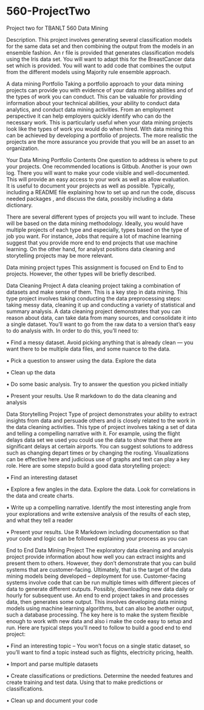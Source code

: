 # 560-ProjectTwo
Project two for TBANLT 560 Data Mining

Description.
This project involves generating several classification models for the same data set and then combining the output from the models in an ensemble fashion. 
An r file is provided that generates classification models using the Iris data set.  You will want to adapt this for the BreastCancer data set which is provided.  You will want to add code that combines the output from the different models using Majority rule ensemble approach.

A data mining Portfolio
Taking a portfolio approach to your data mining projects can provide you with evidence of your data mining abilities and of the types of work you can conduct.  This can be valuable for providing information about your technical abilities, your ability to conduct data analytics, and conduct data mining activities.  From an employment perspective it can help employers quickly identify who can do the necessary work.    This is particularly useful when your data mining projects look like the types of work you would do when hired.   With data mining this can be achieved by developing a portfolio of projects. The more realistic the projects are the more assurance you provide  that you will be an asset to an organization.

Your Data Mining Portfolio Contents
One question to address is where to put your projects.  One recommended locations is Gitbub.  Another  is your own log.  There you will want to make your code visible and well-documented.  This will provide an easy access to your work as well as allow evaluation.  
It is useful to document your projects as well as possible.   Typically, including a README file explaining how to set up and run the code, discuss needed packages , and discuss the data, possibly including a data dictionary.

There are several different types of projects you will want to include.  These will be based on the data mining methodology.  Ideally, you would have multiple projects of each type and especially, types based on the type of job you want.   For instance, 
Jobs that require a lot of machine learning suggest that you provide more end to end projects that use machine learning. On the other hand,  for analyst positions data cleaning and storytelling projects may be more relevant.

Data mining project types
This assignment is focused on End to End to projects.  However, the other types will be briefly described.

Data Cleaning Project
A data cleaning project  taking a combination of datasets and make sense of them. This is a key step in data mining. This type project involves taking  conducting the data preprocessing steps: taking messy data, cleaning it up and conducting a variety of statistical and summary analysis. A data cleaning project demonstrates that you can reason about data,  can take data from many sources, and consolidate it into a single dataset.
You’ll want to go from the raw data to a version that’s easy to do analysis with. In order to do this, you’ll need to:

•	Find a messy dataset. Avoid picking anything that is already clean — you want there to be multiple data files, and some nuance to the data.

•	Pick a question to answer using the data.  Explore the data

•	Clean up the data

•	Do some basic analysis. Try to answer the question you picked initially

•	Present your results.  Use R markdown to  do the data cleaning and analysis


Data Storytelling Project
Type of project demonstrates your ability to extract insights from data and persuade others and is closely related to the work in the data cleaning activities.  This type of project involves taking a set of data and telling a compelling narrative with it. For example, using the flight delays data set we used you could use the data to show that there are significant delays at certain airports.  You can suggest solutions to address such as changing depart times or by changing the routing.
Visualizations can be effective here and judicious use of graphs and text can play a key role. Here are some stepsto build a good data storytelling project:

•	Find an interesting dataset

•	Explore a few angles in the data. Explore the data. Look for correlations in the data and create charts.

•	Write up a compelling narrative.  Identify the most interesting angle from your explorations and write extensive analysis of the results of each step, and what they tell a reader

•	Present your results.  Use R Markdown including documentation so  that your code and logic can be followed explaining your process as you can


End to End  Data Mining Project
The  exploratory data cleaning and analysis project provide information about how well you can extract insights and present them to others. However, they don’t demonstrate that you can build systems that are customer-facing.  Ultimately, that is the target of the data mining models being developed – deployment for use.   Customer-facing systems involve code that can be run multiple times with different pieces of data to generate different outputs.   Possibly, downloading new data daily or hourly for subsequent use.
An end to end project takes in and processes data, then generates some output.  This involves developing data mining models using machine learning algorithms, but can also be another output,  such a database processing.
The key here is to make the system flexible enough to work with new data  and also i make the code easy to setup and run. Here are typical steps you’ll need to follow to build a good end to end project:

•	Find an interesting topic – You won’t focus on a single static dataset, so you’ll want to find a topic instead such as flights, electricity pricing, health.

•	Import and parse multiple datasets

•	Create classifications or predictions.   Determine the needed features and create training and test data.  Using that to make predictions or classifications.

•	Clean up and document your code


